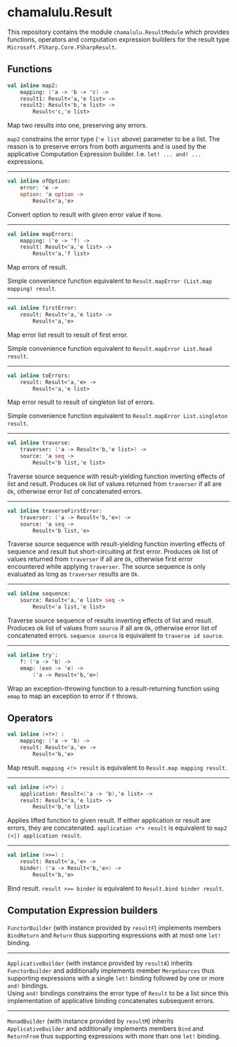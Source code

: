# chamalulu.Result

This repository contains the module `chamalulu.ResultModule` which provides
functions, operators and computation expression builders for the result type
`Microsoft.FSharp.Core.FSharpResult`.

## Functions

```fs
val inline map2:
    mapping: ('a -> 'b -> 'c) ->
    result1: Result<'a,'e list> ->
    result2: Result<'b,'e list> ->
        Result<'c,'e list>
```

Map two results into one, preserving any errors.

`map2` constrains the error type (`'e list` above) parameter to be a list. The
reason is to preserve errors from both arguments and is used by the applicative
Computation Expression builder. I.e. `let! ... and! ...` expressions.

---

```fs
val inline ofOption:
    error: 'e ->
    option: 'a option ->
        Result<'a,'e>
```

Convert option to result with given error value if `None`.

---

```fs
val inline mapErrors:
    mapping: ('e -> 'f) ->
    result: Result<'a,'e list> ->
        Result<'a,'f list>
```

Map errors of result.

Simple convenience function equivalent to
`Result.mapError (List.map mapping) result`.

---

```fs
val inline firstError:
    result: Result<'a,'e list> ->
        Result<'a,'e>
```

Map error list result to result of first error.

Simple convenience function equivalent to `Result.mapError List.head result`.

---

```fs
val inline toErrors:
    result: Result<'a,'e> ->
        Result<'a,'e list>
```

Map error result to result of singleton list of errors.

Simple convenience function equivalent to `Result.mapError List.singleton result`.

---

```fs
val inline traverse:
    traverser: ('a -> Result<'b,'e list>) ->
    source: 'a seq ->
        Result<'b list,'e list>
```

Traverse source sequence with result-yielding function inverting effects of list
and result. Produces ok list of values returned from `traverser` if all are
`Ok`, otherwise error list of concatenated errors.

---

```fs
val inline traverseFirstError:
    traverser: ('a -> Result<'b,'e>) ->
    source: 'a seq ->
        Result<'b list,'e>
```

Traverse source sequence with result-yielding function inverting effects of
sequence and result but short-circuiting at first error. Produces ok list of
values returned from `traverser` if all are `Ok`, otherwise first error
encountered while applying `traverser`. The source sequence is only evaluated as
long as `traverser` results are `Ok`.

---

```fs
val inline sequence:
    source: Result<'a,'e list> seq ->
        Result<'a list,'e list>
```

Traverse source sequence of results inverting effects of list and result.
Produces ok list of values from `source` if all are `Ok`, otherwise error list
of concatenated errors. `sequence source` is equivalent to `traverse id source`.

---

```fs
val inline try':
    f: ('a -> 'b) ->
    emap: (exn -> 'e) ->
        ('a -> Result<'b,'e>)
```

Wrap an exception-throwing function to a result-returning function using `emap`
to map an exception to error if `f` throws.

## Operators

```fs
val inline (<!>) :
    mapping: ('a -> 'b) ->
    result: Result<'a,'e> ->
        Result<'b,'e>
```

Map result. `mapping <!> result` is equivalent to `Result.map mapping result`.

---

```fs
val inline (<*>) :
    application: Result<('a -> 'b),'e list> ->
    result: Result<'a,'e list> ->
        Result<'b,'e list>
```

Applies lifted function to given result. If either application or result are
errors, they are concatenated. `application <*> result` is equivalent to
`map2 (<|) application result`.

---

```fs
val inline (>>=) :
    result: Result<'a,'e> ->
    binder: ('a -> Result<'b,'e>) ->
        Result<'b,'e>
```

Bind result. `result >>= binder` is equivalent to `Result.bind binder result`.

## Computation Expression builders

`FunctorBuilder` (with instance provided by `resultF`) implements members
`BindReturn` and `Return` thus supporting expressions with at most one `let!`
binding.

---

`ApplicativeBuilder` (with instance provided by `resultA`) inherits
`FunctorBuilder` and additionally implements member `MergeSources` thus
supporting expressions with a single `let!` binding followed by one or more
`and!` bindings.  
Using `and!` bindings constrains the error type of `Result` to
be a list since this implementation of applicative binding concatenates
subsequent errors.

---

`MonadBuilder` (with instance provided by `resultM`) inherits
`ApplicativeBuilder` and additionally implements members `Bind` and `ReturnFrom`
thus supporting expressions with more than one `let!` binding.
